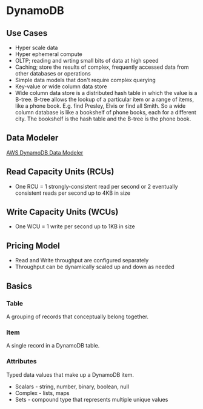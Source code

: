 # DynamoDB

## Use Cases

* Hyper scale data
* Hyper ephemeral compute
* OLTP; reading and wrting small bits of data at high speed
* Caching; store the results of complex, frequently accessed data from other databases or operations
* Simple data models that don't require complex querying
* Key-value or wide column data store
* Wide column data store is a distributed hash table in which the value is a B-tree.  B-tree allows the lookup of a particular item or a range of items, like a phone book.  E.g. find Presley, Elvis or find all Smith.  So a wide column database is like a bookshelf of phone books, each for a different city.  The bookshelf is the hash table and the B-tree is the phone book.  

## Data Modeler 

[AWS DynamoDB Data Modeler](https://rh-web-bucket.s3.amazonaws.com/index.html#)

## Read Capacity Units (RCUs)

* One RCU = 1 strongly-consistent read per second or 2 eventually consistent reads per second up to 4KB in size 

## Write Capacity Units (WCUs)
* One WCU = 1 write per second up to 1KB in size

## Pricing Model

* Read and Write throughput are configured separately
* Throughput can be dynamically scaled up and down as needed

## Basics

### Table

A grouping of records that conceptually belong together.

### Item

A single record in a DynamoDB table.

### Attributes

Typed data values that make up a DynamoDB item.

  * Scalars - string, number, binary, boolean, null
  * Complex - lists, maps
  * Sets - compound type that represents multiple unique values



